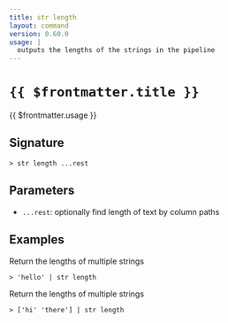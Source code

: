 ```yaml
---
title: str length
layout: command
version: 0.60.0
usage: |
  outputs the lengths of the strings in the pipeline
---
```


# `{{ $frontmatter.title }}`

<div style='white-space: pre-wrap;'>{{ $frontmatter.usage }}</div>

## Signature

```> str length ...rest```

## Parameters

 -  `...rest`: optionally find length of text by column paths

## Examples

Return the lengths of multiple strings
```shell
> 'hello' | str length
```

Return the lengths of multiple strings
```shell
> ['hi' 'there'] | str length
```
